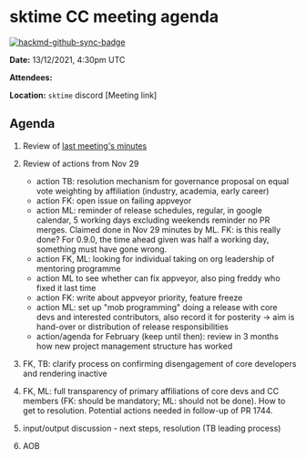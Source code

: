 # sktime CC meeting agenda

[![hackmd-github-sync-badge](https://hackmd.io/y1OcL1QMQLiZjRwVB0t0RQ/badge)](https://hackmd.io/y1OcL1QMQLiZjRwVB0t0RQ)

**Date:** 
13/12/2021, 4:30pm UTC

**Attendees:** 

**Location:** `sktime` discord
[Meeting link]

## Agenda
1. Review of [last meeting's minutes](https://github.com/sktime/community-org/tree/main/community_council/previous_meetings)
2. Review of actions from Nov 29
    * action TB: resolution mechanism for governance proposal on equal vote weighting by affiliation (industry, academia, early career)
    * action FK: open issue on failing appveyor
    * action ML: reminder of release schedules, regular, in google calendar, 5 working days excluding weekends reminder no PR merges. Claimed done in Nov 29 minutes by ML. FK: is this really done? For 0.9.0, the time ahead given was half a working day, something must have gone wrong.
    * action FK, ML: looking for individual taking on org leadership of mentoring programme
    * action ML to see whether can fix appveyor, also ping freddy who fixed it last time
    * action FK: write about appveyor priority, feature freeze
    * action ML: set up "mob programming" doing a release with core devs and interested contributors, also record it for posterity -> aim is hand-over or distribution of release responsibilities
    * action/agenda for February (keep until then): review in 3 months how new project management structure has worked

3. FK, TB: clarify process on confirming disengagement of core developers and rendering inactive
4. FK, ML: full transparency of primary affiliations of core devs and CC members (FK: should be mandatory; ML: should not be done). How to get to resolution. Potential actions needed in follow-up of PR 1744.
5. input/output discussion - next steps, resolution (TB leading process)
6. AOB
